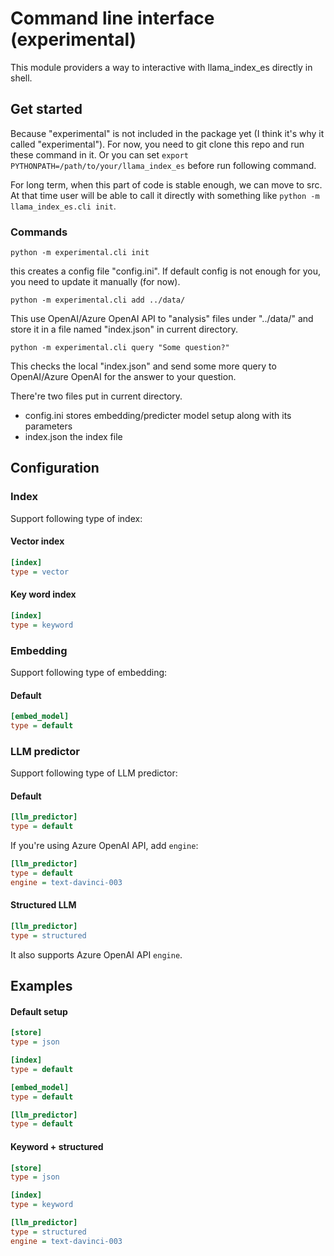 # Command line interface (experimental)

This module providers a way to interactive with llama_index_es directly in shell.

## Get started

Because "experimental" is not included in the package yet (I think it's why it called "experimental"). For now, you need to git clone this repo and run these command in it.
Or you can set `export PYTHONPATH=/path/to/your/llama_index_es` before run following command.

For long term, when this part of code is stable enough, we can move to src. At that time user will be able to call it directly with something like `python -m llama_index_es.cli init`.

### Commands

```
python -m experimental.cli init
```

this creates a config file "config.ini". If default config is not enough for you, you need to update it manually (for now).

```
python -m experimental.cli add ../data/
```

This use OpenAI/Azure OpenAI API to "analysis" files under "../data/" and store it in a file named "index.json" in current directory.

```
python -m experimental.cli query "Some question?"
```

This checks the local "index.json" and send some more query to OpenAI/Azure OpenAI for the answer to your question.

There're two files put in current directory.

- config.ini stores embedding/predicter model setup along with its parameters
- index.json the index file

## Configuration

### Index

Support following type of index:

#### Vector index

```ini
[index]
type = vector
```

#### Key word index

```ini
[index]
type = keyword
```

### Embedding

Support following type of embedding:

#### Default

```ini
[embed_model]
type = default
```

### LLM predictor

Support following type of LLM predictor:

#### Default

```ini
[llm_predictor]
type = default
```

If you're using Azure OpenAI API, add `engine`:

```ini
[llm_predictor]
type = default
engine = text-davinci-003
```

#### Structured LLM

```ini
[llm_predictor]
type = structured
```

It also supports Azure OpenAI API `engine`.

## Examples

#### Default setup

```ini
[store]
type = json

[index]
type = default

[embed_model]
type = default

[llm_predictor]
type = default
```

#### Keyword + structured

```ini
[store]
type = json

[index]
type = keyword

[llm_predictor]
type = structured
engine = text-davinci-003
```
